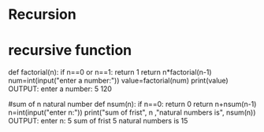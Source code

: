 # Recursion
# recursive function
def factorial(n):
    if n==0 or n==1:
        return 1
    return n*factorial(n-1)
num=int(input("enter a number:"))
value=factorial(num)
print(value)
OUTPUT:
enter a number: 5
120

#sum of n natural number
def nsum(n):
    if n==0:
        return 0
    return n+nsum(n-1)
n=int(input("enter n:"))
print("sum of frist", n ,"natural numbers is", nsum(n))
OUTPUT:
enter n: 5
sum of frist 5 natural numbers is 15
